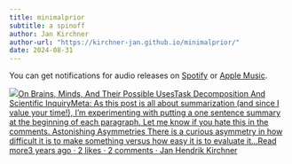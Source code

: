 ```yaml
---
title: minimalprior
subtitle: a spinoff
author: Jan Kirchner
author-url: "https://kirchner-jan.github.io/minimalprior/"
date: 2024-08-31
---
```


You can get notifications for audio releases on [Spotify](https://open.spotify.com/show/6vHVA4oHPEnt3AqJF6WB64) or [Apple Music](https://podcasts.apple.com/us/podcast/on-brains-minds-and-their-possible-uses/id1617525316).

[![](https://substackcdn.com/image/fetch/w_56,c_limit,f_auto,q_auto:good,fl_progressive:steep/https%3A%2F%2Fbucketeer-e05bbc84-baa3-437e-9518-adb32be77984.s3.amazonaws.com%2Fpublic%2Fimages%2F3c853a3b-98b1-478d-b392-7c3bd57af339_1280x1280.png)On Brains, Minds, And Their Possible UsesTask Decomposition And Scientific InquiryMeta: As this post is all about summarization (and since I value your time!), I’m experimenting with putting a one sentence summary at the beginning of each paragraph. Let me know if you hate this in the comments. Astonishing Asymmetries There is a curious asymmetry in how difficult it is to make something versus how easy it is to evaluate it…Read more3 years ago · 2 likes · 2 comments · Jan Hendrik Kirchner](https://kirchner-jan.github.io/minimalprior/posts/universalprior/task-decomposition-and-scientific?utm_source=substack&utm_campaign=post_embed&utm_medium=web)
